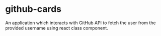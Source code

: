 # github-cards
An application which interacts with GitHub API to fetch the user from the provided username using react class component.
